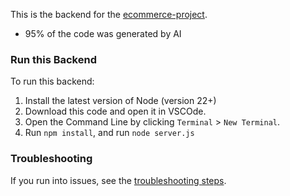 This is the backend for the [ecommerce-project](https://github.com/SuperSimpleDev/ecommerce-project).
- 95% of the code was generated by AI

### Run this Backend
To run this backend:
1. Install the latest version of Node (version 22+)
2. Download this code and open it in VSCOde.
3. Open the Command Line by clicking `Terminal` > `New Terminal`.
4. Run `npm install`, and run `node server.js`

### Troubleshooting
If you run into issues, see the [troubleshooting steps](troubleshooting.md).